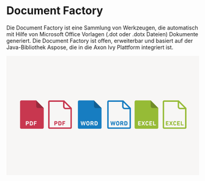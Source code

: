 # Document Factory

Die Document Factory ist eine Sammlung von Werkzeugen, die automatisch mit Hilfe von Microsoft Office Vorlagen (.dot oder .dotx Dateien) Dokumente generiert. Die Document Factory ist offen, erweiterbar und basiert auf der Java-Bibliothek Aspose, die in die Axon Ivy Plattform integriert ist.

![Document Generation](doc.png)

